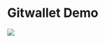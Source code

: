 # Gitwallet Demo

<a href="https://shipyard-demo.gitwallet.co/?ref=github"><img src="https://shipyard-demo.gitwallet.co/api/tiers/clrl34k1r0000l208znt3xoa2?tiers=clsrrre9o0008rymeh57xd5qc,clsrru6g9000aryme3egwhe35" /></a>
